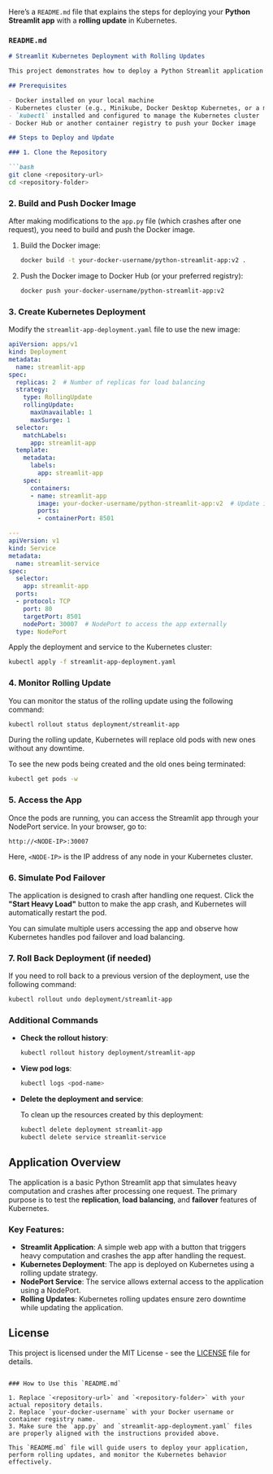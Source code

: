 Here’s a `README.md` file that explains the steps for deploying your **Python Streamlit app** with a **rolling update** in Kubernetes.

### `README.md`

```markdown
# Streamlit Kubernetes Deployment with Rolling Updates

This project demonstrates how to deploy a Python Streamlit application to a Kubernetes cluster and perform a **rolling update**. The application crashes after handling one request to test pod replication, load balancing, and failover behavior in Kubernetes.

## Prerequisites

- Docker installed on your local machine
- Kubernetes cluster (e.g., Minikube, Docker Desktop Kubernetes, or a managed Kubernetes service like EKS, GKE, or AKS)
- `kubectl` installed and configured to manage the Kubernetes cluster
- Docker Hub or another container registry to push your Docker image

## Steps to Deploy and Update

### 1. Clone the Repository

```bash
git clone <repository-url>
cd <repository-folder>
```

### 2. Build and Push Docker Image

After making modifications to the `app.py` file (which crashes after one request), you need to build and push the Docker image.

1. Build the Docker image:

   ```bash
   docker build -t your-docker-username/python-streamlit-app:v2 .
   ```

2. Push the Docker image to Docker Hub (or your preferred registry):

   ```bash
   docker push your-docker-username/python-streamlit-app:v2
   ```

### 3. Create Kubernetes Deployment

Modify the `streamlit-app-deployment.yaml` file to use the new image:

```yaml
apiVersion: apps/v1
kind: Deployment
metadata:
  name: streamlit-app
spec:
  replicas: 2  # Number of replicas for load balancing
  strategy:
    type: RollingUpdate
    rollingUpdate:
      maxUnavailable: 1
      maxSurge: 1
  selector:
    matchLabels:
      app: streamlit-app
  template:
    metadata:
      labels:
        app: streamlit-app
    spec:
      containers:
      - name: streamlit-app
        image: your-docker-username/python-streamlit-app:v2  # Update image to new version
        ports:
        - containerPort: 8501

---
apiVersion: v1
kind: Service
metadata:
  name: streamlit-service
spec:
  selector:
    app: streamlit-app
  ports:
  - protocol: TCP
    port: 80
    targetPort: 8501
    nodePort: 30007  # NodePort to access the app externally
  type: NodePort
```

Apply the deployment and service to the Kubernetes cluster:

```bash
kubectl apply -f streamlit-app-deployment.yaml
```

### 4. Monitor Rolling Update

You can monitor the status of the rolling update using the following command:

```bash
kubectl rollout status deployment/streamlit-app
```

During the rolling update, Kubernetes will replace old pods with new ones without any downtime.

To see the new pods being created and the old ones being terminated:

```bash
kubectl get pods -w
```

### 5. Access the App

Once the pods are running, you can access the Streamlit app through your NodePort service. In your browser, go to:

```
http://<NODE-IP>:30007
```

Here, `<NODE-IP>` is the IP address of any node in your Kubernetes cluster.

### 6. Simulate Pod Failover

The application is designed to crash after handling one request. Click the **"Start Heavy Load"** button to make the app crash, and Kubernetes will automatically restart the pod.

You can simulate multiple users accessing the app and observe how Kubernetes handles pod failover and load balancing.

### 7. Roll Back Deployment (if needed)

If you need to roll back to a previous version of the deployment, use the following command:

```bash
kubectl rollout undo deployment/streamlit-app
```

### Additional Commands

- **Check the rollout history**:
  
  ```bash
  kubectl rollout history deployment/streamlit-app
  ```

- **View pod logs**:

  ```bash
  kubectl logs <pod-name>
  ```

- **Delete the deployment and service**:

  To clean up the resources created by this deployment:

  ```bash
  kubectl delete deployment streamlit-app
  kubectl delete service streamlit-service
  ```

## Application Overview

The application is a basic Python Streamlit app that simulates heavy computation and crashes after processing one request. The primary purpose is to test the **replication**, **load balancing**, and **failover** features of Kubernetes.

### Key Features:

- **Streamlit Application**: A simple web app with a button that triggers heavy computation and crashes the app after handling the request.
- **Kubernetes Deployment**: The app is deployed on Kubernetes using a rolling update strategy.
- **NodePort Service**: The service allows external access to the application using a NodePort.
- **Rolling Updates**: Kubernetes rolling updates ensure zero downtime while updating the application.

## License

This project is licensed under the MIT License - see the [LICENSE](LICENSE) file for details.
```

### How to Use this `README.md`

1. Replace `<repository-url>` and `<repository-folder>` with your actual repository details.
2. Replace `your-docker-username` with your Docker username or container registry name.
3. Make sure the `app.py` and `streamlit-app-deployment.yaml` files are properly aligned with the instructions provided above.

This `README.md` file will guide users to deploy your application, perform rolling updates, and monitor the Kubernetes behavior effectively.